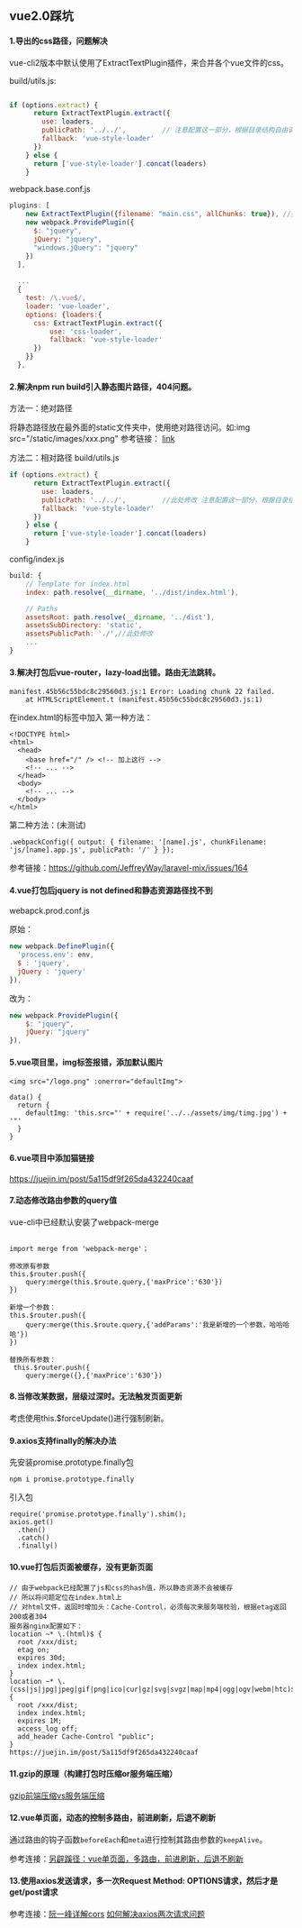## vue2.0踩坑
#### 1.导出的css路径，问题解决
vue-cli2版本中默认使用了ExtractTextPlugin插件，来合并各个vue文件的css。

build/utils.js:
```js

if (options.extract) {
      return ExtractTextPlugin.extract({
        use: loaders,
        publicPath: '../../',         // 注意配置这一部分，根据目录结构自由调整
        fallback: 'vue-style-loader'
      })
    } else {
      return ['vue-style-loader'].concat(loaders)
    }
```

webpack.base.conf.js
```js
plugins: [
    new ExtractTextPlugin({filename: "main.css", allChunks: true}), //抽离成一个单独的css
    new webpack.ProvidePlugin({
      $: "jquery",
      jQuery: "jquery",
      "windows.jQuery": "jquery"
    })
  ],
  
  ...
  {
    test: /\.vue$/,
    loader: 'vue-loader',
    options: {loaders:{
      css: ExtractTextPlugin.extract({
          use: 'css-loader',
          fallback: 'vue-style-loader'
      })
    }}
  },
```
#### 2.解决npm run build引入静态图片路径，404问题。

方法一：绝对路径

将静态路径放在最外面的static文件夹中，使用绝对路径访问。如:img src="/static/images/xxx.png"
参考链接：
[link](https://segmentfault.com/q/1010000009642018)

方法二：相对路径
build/utils.js
```js
if (options.extract) {
      return ExtractTextPlugin.extract({
        use: loaders,
        publicPath: '../../',         //此处修改 注意配置这一部分，根据目录结构自由调整
        fallback: 'vue-style-loader'
      })
    } else {
      return ['vue-style-loader'].concat(loaders)
    }
```

config/index.js
```js
build: {
    // Template for index.html
    index: path.resolve(__dirname, '../dist/index.html'),

    // Paths
    assetsRoot: path.resolve(__dirname, '../dist'),
    assetsSubDirectory: 'static',
    assetsPublicPath: './',//此处修改
    ...
}
```
#### 3.解决打包后vue-router，lazy-load出错。路由无法跳转。

```
manifest.45b56c55bdc8c29560d3.js:1 Error: Loading chunk 22 failed.
    at HTMLScriptElement.t (manifest.45b56c55bdc8c29560d3.js:1)
```
在index.html的<head>标签中加入
第一种方法：
```
<!DOCTYPE html>
<html>
  <head>
    <base href="/" /> <!-- 加上这行 -->
    <!-- ... -->
  </head>
  <body>
    <!-- ... -->
  </body>
</html>
```

第二种方法：(未测试)

```
.webpackConfig({ output: { filename: '[name].js', chunkFilename: 'js/[name].app.js', publicPath: '/' } });
```
参考链接：https://github.com/JeffreyWay/laravel-mix/issues/164

#### 4.vue打包后jquery is not defined和静态资源路径找不到

webapck.prod.conf.js

原始：

```js
new webpack.DefinePlugin({  
  'process.env': env,  
  $ : 'jquery',  
  jQuery : 'jquery'  
}),
```
改为：

```js
new webpack.ProvidePlugin({  
    $: "jquery",  
    jQuery: "jquery"  
}), 
```

#### 5.vue项目里，img标签报错，添加默认图片

```
<img src="/logo.png" :onerror="defaultImg">

data() {
  return {
    defaultImg: 'this.src="' + require('../../assets/img/timg.jpg') + '"'
  }
}
```

#### 6.vue项目中添加猫链接
https://juejin.im/post/5a115df9f265da432240caaf

#### 7.动态修改路由参数的query值


vue-cli中已经默认安装了webpack-merge
```

import merge from 'webpack-merge'；
 
修改原有参数        
this.$router.push({
    query:merge(this.$route.query,{'maxPrice':'630'})
})
 
新增一个参数：
this.$router.push({
    query:merge(this.$route.query,{'addParams':'我是新增的一个参数，哈哈哈哈'})
})
 
替换所有参数：
 this.$router.push({
    query:merge({},{'maxPrice':'630'})

```
#### 8.当修改某数据，层级过深时。无法触发页面更新

考虑使用this.$forceUpdate()进行强制刷新。

#### 9.axios支持finally的解决办法
先安装promise.prototype.finally包
```
npm i promise.prototype.finally
```
引入包
```
require('promise.prototype.finally').shim();
axios.get()
  .then()
  .catch()
  .finally()
```

#### 10.vue打包后页面被缓存，没有更新页面
```
// 由于webpack已经配置了js和css的hash值，所以静态资源不会被缓存
// 所以将问题定位在index.html上
// 对html文件，返回时增加头：Cache-Control，必须每次来服务端校验，根据etag返回200或者304
服务器nginx配置如下：
location ~* \.(html)$ { 
  root /xxx/dist; 
  etag on;
  expires 30d;
  index index.html; 
}
location ~* \.(css|js|jpg|jpeg|gif|png|ico|cur|gz|svg|svgz|map|mp4|ogg|ogv|webm|htc)$ { 
  root /xxx/dist; 
  index index.html; 
  expires 1M; 
  access_log off; 
  add_header Cache-Control "public"; 
}
https://juejin.im/post/5a115df9f265da432240caaf
```

#### 11.gzip的原理（构建打包时压缩or服务端压缩）
[gzip前端压缩vs服务端压缩](https://segmentfault.com/a/1190000012800222)

#### 12.vue单页面，动态的控制多路由，前进刷新，后退不刷新
通过路由的钩子函数`beforeEach`和`meta`进行控制其路由参数的`keepAlive`。

参考连接：[另辟蹊径：vue单页面，多路由，前进刷新，后退不刷新](https://segmentfault.com/a/1190000012083511)

#### 13.使用axios发送请求，多一次Request Method: OPTIONS请求，然后才是get/post请求
参考连接：[阮一峰详解cors](http://www.ruanyifeng.com/blog/2016/04/cors.html)
[如何解决axios两次请求问题](https://blog.csdn.net/qq_27626333/article/details/77005911)
